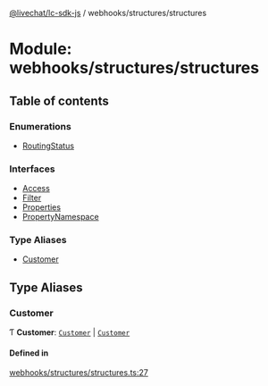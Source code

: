 [@livechat/lc-sdk-js](../README.md) / webhooks/structures/structures

# Module: webhooks/structures/structures

## Table of contents

### Enumerations

- [RoutingStatus](../enums/webhooks_structures_structures.RoutingStatus.md)

### Interfaces

- [Access](../interfaces/webhooks_structures_structures.Access.md)
- [Filter](../interfaces/webhooks_structures_structures.Filter.md)
- [Properties](../interfaces/webhooks_structures_structures.Properties.md)
- [PropertyNamespace](../interfaces/webhooks_structures_structures.PropertyNamespace.md)

### Type Aliases

- [Customer](webhooks_structures_structures.md#customer)

## Type Aliases

### Customer

Ƭ **Customer**: [`Customer`](../interfaces/agent_structures_users.Customer.md) \| [`Customer`](../interfaces/customer_structures_users.Customer.md)

#### Defined in

[webhooks/structures/structures.ts:27](https://github.com/livechat/lc-sdk-js/blob/5f5afdd/src/webhooks/structures/structures.ts#L27)
